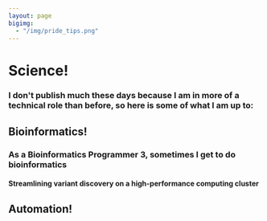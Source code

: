 ```yaml
---
layout: page
bigimg: 
  - "/img/pride_tips.png"
---
```


# Science!

### I don't publish much these days because I am in more of a technical role than before, so here is some of what I am up to:

## Bioinformatics!

### As a Bioinformatics Programmer 3, sometimes I get to do bioinformatics

#### Streamlining variant discovery on a high-performance computing cluster


## Automation!
